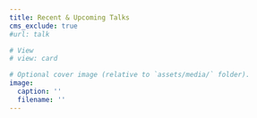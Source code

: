 ```yaml
---
title: Recent & Upcoming Talks
cms_exclude: true
#url: talk

# View
# view: card

# Optional cover image (relative to `assets/media/` folder).
image:
  caption: ''
  filename: ''
---
```

